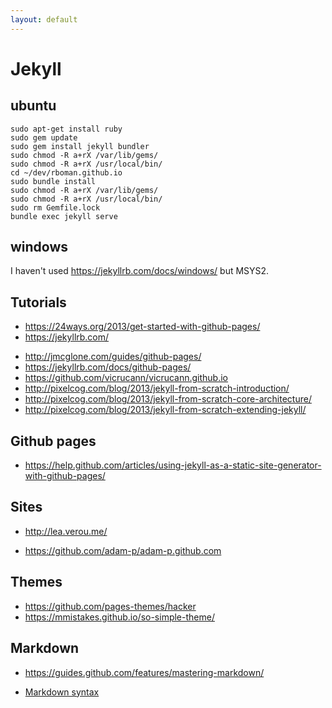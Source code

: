 ```yaml
---
layout: default
---
```


# Jekyll

## ubuntu

```
sudo apt-get install ruby
sudo gem update
sudo gem install jekyll bundler 
sudo chmod -R a+rX /var/lib/gems/
sudo chmod -R a+rX /usr/local/bin/
cd ~/dev/rboman.github.io
sudo bundle install 
sudo chmod -R a+rX /var/lib/gems/
sudo chmod -R a+rX /usr/local/bin/
sudo rm Gemfile.lock
bundle exec jekyll serve
```

## windows
I haven't used <https://jekyllrb.com/docs/windows/> but MSYS2.


## Tutorials
- <https://24ways.org/2013/get-started-with-github-pages/>
- <https://jekyllrb.com/>
* <http://jmcglone.com/guides/github-pages/>
* <https://jekyllrb.com/docs/github-pages/>
* <https://github.com/vicrucann/vicrucann.github.io>
* <http://pixelcog.com/blog/2013/jekyll-from-scratch-introduction/>
* <http://pixelcog.com/blog/2013/jekyll-from-scratch-core-architecture/>
* <http://pixelcog.com/blog/2013/jekyll-from-scratch-extending-jekyll/>


## Github pages

* <https://help.github.com/articles/using-jekyll-as-a-static-site-generator-with-github-pages/>

## Sites
- <http://lea.verou.me/>
* <https://github.com/adam-p/adam-p.github.com>

## Themes
* <https://github.com/pages-themes/hacker>
* <https://mmistakes.github.io/so-simple-theme/>

## Markdown
- <https://guides.github.com/features/mastering-markdown/>
* [Markdown syntax](http://packetlife.net/media/library/16/Markdown.pdf)
